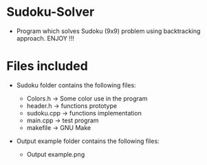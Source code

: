 # Sudoku-Solver

- Program which solves Sudoku (9x9) problem using backtracking approach. ENJOY !!!

# Files included
- Sudoku folder contains the following files:

    - Colors.h -> Some color use in the program
    - header.h -> functions prototype
    - sudoku.cpp -> functions implementation
    - main.cpp -> test program
    - makefile -> GNU Make

- Output example folder contains the following files:

    - Output example.png
